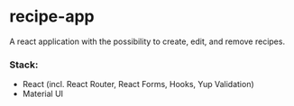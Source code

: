 # recipe-app
A react application with the possibility to create, edit, and remove recipes. 

### Stack:
- React (incl. React Router, React Forms, Hooks, Yup Validation)
- Material UI
